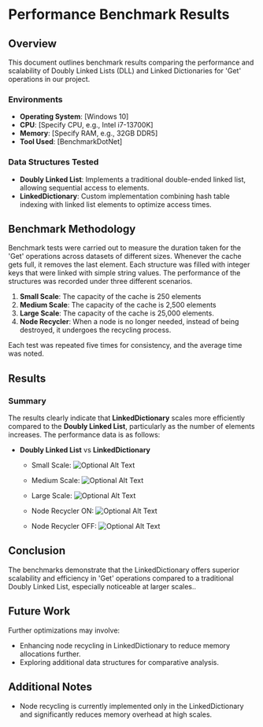 # Performance Benchmark Results

## Overview

This document outlines benchmark results comparing the performance and scalability of Doubly Linked Lists (DLL) and Linked Dictionaries for 'Get' operations in our project.

### Environments

- **Operating System**: [Windows 10]
- **CPU**: [Specify CPU, e.g., Intel i7-13700K]
- **Memory**: [Specify RAM, e.g., 32GB DDR5]
- **Tool Used**: [BenchmarkDotNet]

### Data Structures Tested

- **Doubly Linked List**: Implements a traditional double-ended linked list, allowing sequential access to elements.
- **LinkedDictionary**: Custom implementation combining hash table indexing with linked list elements to optimize access times.

## Benchmark Methodology

Benchmark tests were carried out to measure the duration taken for the 'Get' operations across datasets of different sizes. Whenever the cache gets full, it removes the last element. Each structure was filled with integer keys that were linked with simple string values. The performance of the structures was recorded under three different scenarios.
1. **Small Scale**:  The capacity of the cache is 250 elements
2. **Medium Scale**: The capacity of the cache is 2,500 elements
3. **Large Scale**: The capacity of the cache is 25,000 elements.
4. **Node Recycler**: When a node is no longer needed, instead of being destroyed, it undergoes the recycling process.

Each test was repeated five times for consistency, and the average time was noted.

## Results

### Summary

The results clearly indicate that **LinkedDictionary** scales more efficiently compared to the **Doubly Linked List**, particularly as the number of elements increases. The performance data is as follows:

- **Doubly Linked List** vs **LinkedDictionary**
  - Small Scale: ![Optional Alt Text](https://i.imgur.com/gCnAUo9.png)
  - Medium Scale: ![Optional Alt Text](https://i.imgur.com/f86j2N6.png)
  - Large Scale: ![Optional Alt Text](https://i.imgur.com/CzswmVR.png)
    
  - Node Recycler ON: ![Optional Alt Text](https://i.imgur.com/wau3rLF.png)
  - Node Recycler OFF: ![Optional Alt Text](https://i.imgur.com/Dk01gCX.png)

## Conclusion

The benchmarks demonstrate that the LinkedDictionary offers superior scalability and efficiency in 'Get' operations compared to a traditional Doubly Linked List, especially noticeable at larger scales..

## Future Work

Further optimizations may involve:
- Enhancing node recycling in LinkedDictionary to reduce memory allocations further.
- Exploring additional data structures for comparative analysis.

## Additional Notes

- Node recycling is currently implemented only in the LinkedDictionary and significantly reduces memory overhead at high scales.
